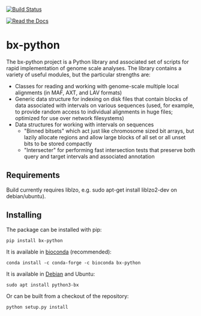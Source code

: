 [![Build Status](https://travis-ci.org/bxlab/bx-python.svg?branch=master)](https://travis-ci.org/bxlab/bx-python)

[![Read the Docs](https://img.shields.io/readthedocs/bx-python.svg)](https://bx-python.readthedocs.io/)

# bx-python

The bx-python project is a Python library and associated set of scripts for rapid implementation of genome scale analyses. The library contains a variety of useful modules, but the particular strengths are:

  * Classes for reading and working with genome-scale multiple local alignments (in MAF, AXT, and LAV formats)
  * Generic data structure for indexing on disk files that contain blocks of data associated with intervals on various sequences (used, for example, to provide random access to individual alignments in huge files; optimized for use over network filesystems)
  * Data structures for working with intervals on sequences
    * "Binned bitsets" which act just like chromosome sized bit arrays, but lazily allocate regions and allow large blocks of all set or all unset bits to be stored compactly
    * "Intersecter" for performing fast intersection tests that preserve both query and target intervals and associated annotation

## Requirements

Build currently requires liblzo, e.g. sudo apt-get install liblzo2-dev on debian/ubuntu).

## Installing

The package can be installed with pip:

```pip install bx-python```

It is available in [bioconda](https://anaconda.org/bioconda/bx-python) (recommended):

```conda install -c conda-forge -c bioconda bx-python```

It is available in [Debian](https://tracker.debian.org/pkg/python-bx) and Ubuntu:

```sudo apt install python3-bx```

Or can be built from a checkout of the repository:

```python setup.py install```
